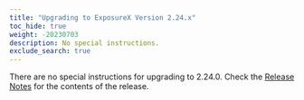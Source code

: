 ```yaml
---
title: "Upgrading to ExposureX Version 2.24.x"
toc_hide: true
weight: -20230703
description: No special instructions.
exclude_search: true
---
```

There are no special instructions for upgrading to 2.24.0. Check the [Release Notes](https://github.com/ExposureX/django-ExposureX/releases/tag/2.24.0) for the contents of the release.


